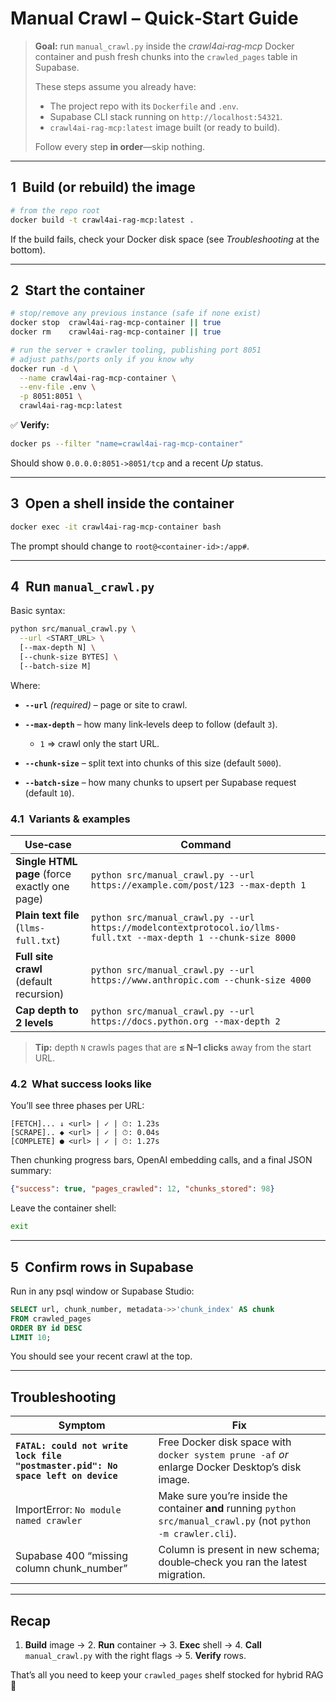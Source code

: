 # Manual Crawl – Quick‑Start Guide

> **Goal:** run `manual_crawl.py` inside the *crawl4ai‑rag‑mcp* Docker container and push fresh chunks into the `crawled_pages` table in Supabase.
>
> These steps assume you already have:
>
> * The project repo with its `Dockerfile` and `.env`.
> * Supabase CLI stack running on `http://localhost:54321`.
> * `crawl4ai-rag-mcp:latest` image built (or ready to build).
>
> Follow every step **in order**—skip nothing.

---

## 1  Build (or rebuild) the image

```bash
# from the repo root
docker build -t crawl4ai-rag-mcp:latest .
```

If the build fails, check your Docker disk space (see *Troubleshooting* at the bottom).

---

## 2  Start the container

```bash
# stop/remove any previous instance (safe if none exist)
docker stop  crawl4ai-rag-mcp-container || true
docker rm    crawl4ai-rag-mcp-container || true

# run the server + crawler tooling, publishing port 8051
# adjust paths/ports only if you know why
docker run -d \
  --name crawl4ai-rag-mcp-container \
  --env-file .env \
  -p 8051:8051 \
  crawl4ai-rag-mcp:latest
```

✅ **Verify:**

```bash
docker ps --filter "name=crawl4ai-rag-mcp-container"
```

Should show `0.0.0.0:8051->8051/tcp` and a recent *Up* status.

---

## 3  Open a shell inside the container

```bash
docker exec -it crawl4ai-rag-mcp-container bash
```

The prompt should change to `root@<container-id>:/app#`.

---

## 4  Run `manual_crawl.py`

Basic syntax:

```bash
python src/manual_crawl.py \
  --url <START_URL> \
  [--max-depth N] \
  [--chunk-size BYTES] \
  [--batch-size M]
```

Where:

* **`--url`** *(required)* – page or site to crawl.
* **`--max-depth`** – how many link‑levels deep to follow (default `3`).

  * `1` ⇒ crawl only the start URL.
* **`--chunk-size`** – split text into chunks of this size (default `5000`).
* **`--batch-size`** – how many chunks to upsert per Supabase request (default `10`).

### 4.1  Variants & examples

| Use‑case                                      | Command                                                                                                          |
| --------------------------------------------- | ---------------------------------------------------------------------------------------------------------------- |
| **Single HTML page** (force exactly one page) | `python src/manual_crawl.py --url https://example.com/post/123 --max-depth 1`                                    |
| **Plain text file** (`llms-full.txt`)         | `python src/manual_crawl.py --url https://modelcontextprotocol.io/llms-full.txt --max-depth 1 --chunk-size 8000` |
| **Full site crawl** (default recursion)       | `python src/manual_crawl.py --url https://www.anthropic.com --chunk-size 4000`                                   |
| **Cap depth to 2 levels**                     | `python src/manual_crawl.py --url https://docs.python.org --max-depth 2`                                         |

> **Tip:** depth `N` crawls pages that are **≤ N–1 clicks** away from the start URL.

### 4.2  What success looks like

You’ll see three phases per URL:

```
[FETCH]... ↓ <url> | ✓ | ⏱: 1.23s
[SCRAPE].. ◆ <url> | ✓ | ⏱: 0.04s
[COMPLETE] ● <url> | ✓ | ⏱: 1.27s
```

Then chunking progress bars, OpenAI embedding calls, and a final JSON summary:

```json
{"success": true, "pages_crawled": 12, "chunks_stored": 98}
```

Leave the container shell:

```bash
exit
```

---

## 5  Confirm rows in Supabase

Run in any psql window or Supabase Studio:

```sql
SELECT url, chunk_number, metadata->>'chunk_index' AS chunk
FROM crawled_pages
ORDER BY id DESC
LIMIT 10;
```

You should see your recent crawl at the top.

---

## Troubleshooting

| Symptom                                                                          | Fix                                                                                                               |
| -------------------------------------------------------------------------------- | ----------------------------------------------------------------------------------------------------------------- |
| **`FATAL: could not write lock file "postmaster.pid": No space left on device`** | Free Docker disk space with `docker system prune -af` *or* enlarge Docker Desktop’s disk image.                   |
| ImportError: `No module named crawler`                                           | Make sure you’re inside the container **and** running `python src/manual_crawl.py` (not `python -m crawler.cli`). |
| Supabase 400 “missing column chunk\_number”                                      | Column is present in new schema; double‑check you ran the latest migration.                                       |

---

## Recap

1. **Build** image → 2. **Run** container → 3. **Exec** shell → 4. **Call** `manual_crawl.py` with the right flags → 5. **Verify** rows.

That’s all you need to keep your `crawled_pages` shelf stocked for hybrid RAG 🎉
